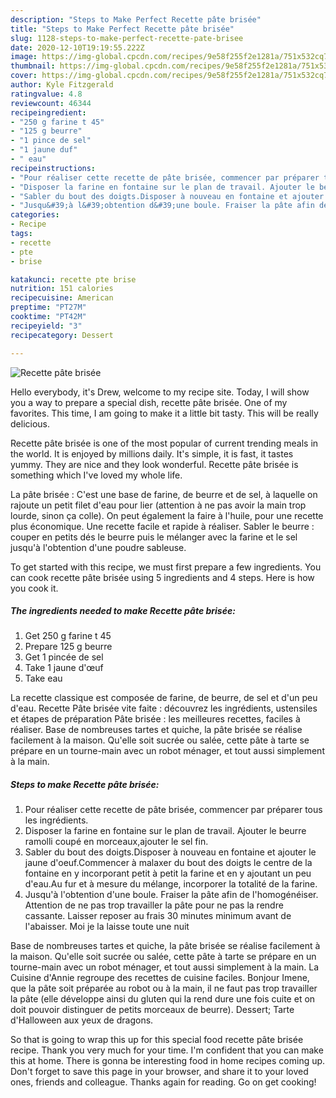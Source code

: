 ```yaml
---
description: "Steps to Make Perfect Recette pâte brisée"
title: "Steps to Make Perfect Recette pâte brisée"
slug: 1128-steps-to-make-perfect-recette-pate-brisee
date: 2020-12-10T19:19:55.222Z
image: https://img-global.cpcdn.com/recipes/9e58f255f2e1281a/751x532cq70/recette-pate-brisee-photo-principale-de-la-recette.jpg
thumbnail: https://img-global.cpcdn.com/recipes/9e58f255f2e1281a/751x532cq70/recette-pate-brisee-photo-principale-de-la-recette.jpg
cover: https://img-global.cpcdn.com/recipes/9e58f255f2e1281a/751x532cq70/recette-pate-brisee-photo-principale-de-la-recette.jpg
author: Kyle Fitzgerald
ratingvalue: 4.8
reviewcount: 46344
recipeingredient:
- "250 g farine t 45"
- "125 g beurre"
- "1 pince de sel"
- "1 jaune duf"
- " eau"
recipeinstructions:
- "Pour réaliser cette recette de pâte brisée, commencer par préparer tous les ingrédients."
- "Disposer la farine en fontaine sur le plan de travail. Ajouter le beurre ramolli coupé en morceaux,ajouter le sel fin."
- "Sabler du bout des doigts.Disposer à nouveau en fontaine et ajouter le jaune d&#39;oeuf.Commencer à malaxer du bout des doigts le centre de la fontaine en y incorporant petit à petit la farine et en y ajoutant un peu d&#39;eau.Au fur et à mesure du mélange, incorporer la totalité de la farine."
- "Jusqu&#39;à l&#39;obtention d&#39;une boule. Fraiser la pâte afin de l&#39;homogénéiser. Attention de ne pas trop travailler la pâte pour ne pas la rendre cassante. Laisser reposer au frais 30 minutes minimum avant de l&#39;abaisser. Moi je la laisse toute une nuit"
categories:
- Recipe
tags:
- recette
- pte
- brise

katakunci: recette pte brise 
nutrition: 151 calories
recipecuisine: American
preptime: "PT27M"
cooktime: "PT42M"
recipeyield: "3"
recipecategory: Dessert

---
```



![Recette pâte brisée](https://img-global.cpcdn.com/recipes/9e58f255f2e1281a/751x532cq70/recette-pate-brisee-photo-principale-de-la-recette.jpg)

Hello everybody, it's Drew, welcome to my recipe site. Today, I will show you a way to prepare a special dish, recette pâte brisée. One of my favorites. This time, I am going to make it a little bit tasty. This will be really delicious.

Recette pâte brisée is one of the most popular of current trending meals in the world. It is enjoyed by millions daily. It's simple, it is fast, it tastes yummy. They are nice and they look wonderful. Recette pâte brisée is something which I've loved my whole life.

La pâte brisée : C&#39;est une base de farine, de beurre et de sel, à laquelle on rajoute un petit filet d&#39;eau pour lier (attention à ne pas avoir la main trop lourde, sinon ça colle). On peut également la faire à l&#39;huile, pour une recette plus économique. Une recette facile et rapide à réaliser. Sabler le beurre : couper en petits dés le beurre puis le mélanger avec la farine et le sel jusqu&#39;à l&#39;obtention d&#39;une poudre sableuse.


To get started with this recipe, we must first prepare a few ingredients. You can cook recette pâte brisée using 5 ingredients and 4 steps. Here is how you cook it.

<!--inarticleads1-->

##### The ingredients needed to make Recette pâte brisée:

1. Get 250 g farine t 45
1. Prepare 125 g beurre
1. Get 1 pincée de sel
1. Take 1 jaune d&#39;œuf
1. Take  eau


La recette classique est composée de farine, de beurre, de sel et d&#39;un peu d&#39;eau. Recette Pâte brisée vite faite : découvrez les ingrédients, ustensiles et étapes de préparation Pâte brisée : les meilleures recettes, faciles à réaliser. Base de nombreuses tartes et quiche, la pâte brisée se réalise facilement à la maison. Qu&#39;elle soit sucrée ou salée, cette pâte à tarte se prépare en un tourne-main avec un robot ménager, et tout aussi simplement à la main. 

<!--inarticleads2-->

##### Steps to make Recette pâte brisée:

1. Pour réaliser cette recette de pâte brisée, commencer par préparer tous les ingrédients.
1. Disposer la farine en fontaine sur le plan de travail. Ajouter le beurre ramolli coupé en morceaux,ajouter le sel fin.
1. Sabler du bout des doigts.Disposer à nouveau en fontaine et ajouter le jaune d&#39;oeuf.Commencer à malaxer du bout des doigts le centre de la fontaine en y incorporant petit à petit la farine et en y ajoutant un peu d&#39;eau.Au fur et à mesure du mélange, incorporer la totalité de la farine.
1. Jusqu&#39;à l&#39;obtention d&#39;une boule. Fraiser la pâte afin de l&#39;homogénéiser. Attention de ne pas trop travailler la pâte pour ne pas la rendre cassante. Laisser reposer au frais 30 minutes minimum avant de l&#39;abaisser. Moi je la laisse toute une nuit


Base de nombreuses tartes et quiche, la pâte brisée se réalise facilement à la maison. Qu&#39;elle soit sucrée ou salée, cette pâte à tarte se prépare en un tourne-main avec un robot ménager, et tout aussi simplement à la main. La Cuisine d&#39;Annie regroupe des recettes de cuisine faciles. Bonjour Imene, que la pâte soit préparée au robot ou à la main, il ne faut pas trop travailler la pâte (elle développe ainsi du gluten qui la rend dure une fois cuite et on doit pouvoir distinguer de petits morceaux de beurre). Dessert; Tarte d&#39;Halloween aux yeux de dragons. 

So that is going to wrap this up for this special food recette pâte brisée recipe. Thank you very much for your time. I'm confident that you can make this at home. There is gonna be interesting food in home recipes coming up. Don't forget to save this page in your browser, and share it to your loved ones, friends and colleague. Thanks again for reading. Go on get cooking!
